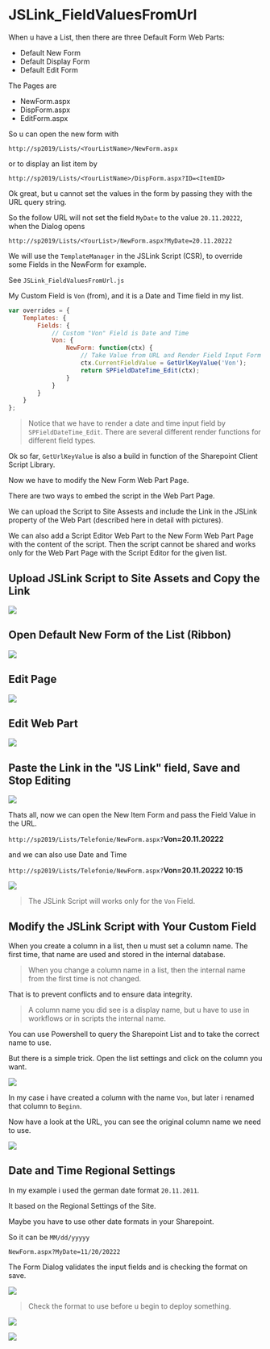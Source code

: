 # JSLink_FieldValuesFromUrl
When u have a List, then there are three Default Form Web Parts:

- Default New Form
- Default Display Form
- Default Edit Form

The Pages are
- NewForm.aspx
- DispForm.aspx
- EditForm.aspx

So u can open the new form with

``http://sp2019/Lists/<YourListName>/NewForm.aspx``

or to display an list item by

`http://sp2019/Lists/<YourListName>/DispForm.aspx?ID=<ItemID>`

Ok great, but u cannot set the values in the form by passing they with the URL query string.

So the follow URL will not set the field ``MyDate`` to the value `20.11.20222`, when the Dialog opens

``http://sp2019/Lists/<YourList>/NewForm.aspx?MyDate=20.11.20222``

We will use the ``TemplateManager`` in the JSLink Script (CSR), to override some Fields in the NewForm for example.

See ``JSLink_FieldValuesFromUrl.js``

My Custom Field is ``Von`` (from), and it is a Date and Time field in my list.

```javascript
var overrides = {
    Templates: {
        Fields: {
            // Custom "Von" Field is Date and Time
            Von: {
                NewForm: function(ctx) {
                    // Take Value from URL and Render Field Input Form
                    ctx.CurrentFieldValue = GetUrlKeyValue('Von');
                    return SPFieldDateTime_Edit(ctx);
                }
            }
        }
    }
};
```

> Notice that we have to render a date and time input field by ``SPFieldDateTime_Edit``. There are several different render functions for different field types.

Ok so far, `GetUrlKeyValue` is also a build in function of the Sharepoint Client Script Library.

Now we have to modify the New Form Web Part Page.

There are two ways to embed the script in the Web Part Page.

We can upload the Script to Site Assests and include the Link in the JSLink property of the Web Part (described here in detail with pictures).

We can also add a Script Editor Web Part to the New Form Web Part Page with the content of the script. Then the script cannot be shared and works only for the Web Part Page with the Script Editor for the given list.


## Upload JSLink Script to Site Assets and Copy the Link
![](Images/jslink_upload.jpg)

## Open Default New Form of the List (Ribbon)
![](Images/jslink_opennewform.jpg)

## Edit Page
![](Images/jslink_editpage.jpg)

## Edit Web Part
![](Images/jslink_editwebpart.jpg)

## Paste the Link in the "JS Link" field, Save and Stop Editing
![](Images/jslink_configwebpart.jpg)


Thats all, now we can open the New Item Form and pass the Field Value in the URL.

`http://sp2019/Lists/Telefonie/NewForm.aspx?`**Von=20.11.20222**

and we can also use Date and Time

`http://sp2019/Lists/Telefonie/NewForm.aspx?`**Von=20.11.20222 10:15**

![](Images/jslink_opennewformdone.jpg)

> The JSLink Script will works only for the ``Von`` Field.

## Modify the JSLink Script with Your Custom Field

When you create a column in a list, then u must set a column name.
The first time, that name are used and stored in the internal database.

> When you change a column name in a list, then the internal name from the first time is not changed.

That is to prevent conflicts and to ensure data integrity.

> A column name you did see is a display name, but u have to use in workflows or in scripts the internal name.

You can use Powershell to query the Sharepoint List and to take the correct name to use.

But there is a simple trick. Open the list settings and click on the column you want.

![](Images/jslink_listcolumnname.jpg)

In my case i have created a column with the name ``Von``, but later i renamed that column to ``Beginn``.

Now have a look at the URL, you can see the original column name we need to use.

![](Images/jslink_listcolumnnameorigin.jpg)

## Date and Time Regional Settings

In my example i used the german date format ``20.11.2011``.

It based on the Regional Settings of the Site.

Maybe you have to use other date formats in your Sharepoint.

So it can be ``MM/dd/yyyyy``

``NewForm.aspx?MyDate=11/20/20222``

The Form Dialog validates the input fields and is checking the format on save.

![](Images/jslink_dialogvalidate.jpg)

> Check the format to use before u begin to deploy something.

![](Images/jslink_sitesettings.jpg)

![](Images/jslink_regionalsettings.jpg)


